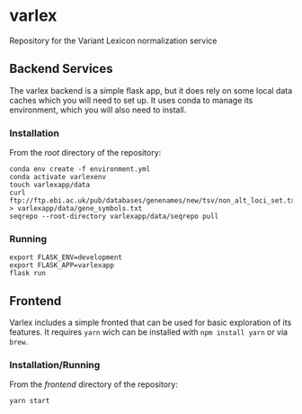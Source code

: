 # varlex
Repository for the Variant Lexicon normalization service


## Backend Services

The varlex backend is a simple flask app, but it does rely on some local data caches which you will need to set up. It uses conda to manage its environment, which you will also need to install.

### Installation
From the _root_ directory of the repository:
```
conda env create -f environment.yml
conda activate varlexenv
touch varlexapp/data
curl ftp://ftp.ebi.ac.uk/pub/databases/genenames/new/tsv/non_alt_loci_set.txt > varlexapp/data/gene_symbols.txt
seqrepo --root-directory varlexapp/data/seqrepo pull
```

### Running
```
export FLASK_ENV=development
export FLASK_APP=varlexapp
flask run
```

## Frontend

Varlex includes a simple fronted that can be used for basic exploration of its features. It requires `yarn` wich can be installed with `npm install yarn` or via `brew`.

### Installation/Running
From the _frontend_ directory of the repository:
```
yarn start
```
